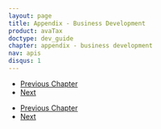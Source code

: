 ```yaml
---
layout: page
title: Appendix - Business Development
product: avaTax
doctype: dev_guide
chapter: appendix - business development
nav: apis
disqus: 1
---
```

<ul class="pager">
  <li class="previous"><a href="/avatax/dev-guide/appendix-batch-files/"><i class="glyphicon glyphicon-chevron-left"></i>Previous Chapter</a></li>
  <li class="next"><a href="/avatax/dev-guide/appendix-cloud-connect/">Next<i class="glyphicon glyphicon-chevron-right"></i></a></li>
</ul>

<ul class="pager">
  <li class="previous"><a href="/avatax/dev-guide/appendix-batch-files/"><i class="glyphicon glyphicon-chevron-left"></i>Previous Chapter</a></li>
  <li class="next"><a href="/avatax/dev-guide/appendix-cloud-connect/">Next<i class="glyphicon glyphicon-chevron-right"></i></a></li>
</ul>